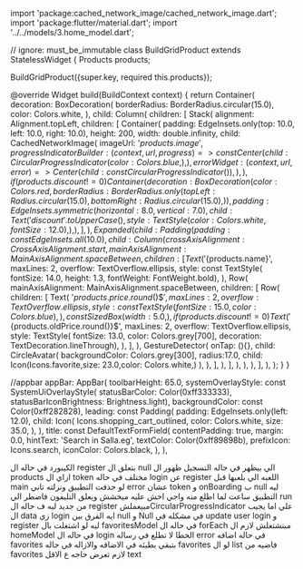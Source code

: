 import 'package:cached_network_image/cached_network_image.dart';
import 'package:flutter/material.dart';
import '../../models/3.home_model.dart';

// ignore: must_be_immutable
class BuildGridProduct extends StatelessWidget {
Products products;

BuildGridProduct({super.key, required this.products});

@override
Widget build(BuildContext context) {
return Container(
decoration: BoxDecoration(
borderRadius: BorderRadius.circular(15.0),
color: Colors.white,
),
child: Column(
children: [
Stack(
alignment: Alignment.topLeft,
children: [
Container(
padding: EdgeInsets.only(top: 10.0, left: 10.0, right: 10.0),
height: 200,
width: double.infinity,
child: CachedNetworkImage(
imageUrl: '${products.image}',
progressIndicatorBuilder: (context, url, progress) =>
const Center(
child: CircularProgressIndicator(
color: Colors.blue,
),
),
errorWidget: (context, url, error) =>
Center(child: const CircularProgressIndicator()),
),
),
if (products.discount != 0)
Container(
decoration: BoxDecoration(
color: Colors.red,
borderRadius: BorderRadius.only(
topLeft: Radius.circular(15.0),
bottomRight: Radius.circular(15.0),
)),
padding: EdgeInsets.symmetric(horizontal: 8.0, vertical: 7.0),
child: Text(
'discount'.toUpperCase(),
style: TextStyle(color: Colors.white, fontSize: 12.0),
),
),
],
),
Expanded(
child: Padding(
padding: const EdgeInsets.all(10.0),
child: Column(
crossAxisAlignment: CrossAxisAlignment.start,
mainAxisAlignment: MainAxisAlignment.spaceBetween,
children: [
Text(
'${products.name}',
maxLines: 2,
overflow: TextOverflow.ellipsis,
style: const TextStyle(
fontSize: 14.0,
height: 1.3,
fontWeight: FontWeight.bold),
),
Row(
mainAxisAlignment: MainAxisAlignment.spaceBetween,
children: [
Row(
children: [
Text(
'${products.price.round()}\$',
maxLines: 2,
overflow: TextOverflow.ellipsis,
style: const TextStyle(
fontSize: 15.0, color: Colors.blue),
),
const SizedBox(
width: 5.0,
),
if (products.discount != 0)
Text(
'${products.oldPrice.round()}\$',
maxLines: 2,
overflow: TextOverflow.ellipsis,
style: TextStyle(
fontSize: 13.0,
color: Colors.grey[700],
decoration: TextDecoration.lineThrough),
),
],
),
GestureDetector(
onTap: (){},
child: CircleAvatar(
backgroundColor: Colors.grey[300],
radius:17.0,
child: Icon(Icons.favorite,size: 23.0,color: Colors.white,)
),
),
],
),
],
),
),
),
],
),
);
}
}



//appbar
appBar: AppBar(
toolbarHeight: 65.0,
systemOverlayStyle: const SystemUiOverlayStyle(
statusBarColor: Color(0xff333333),
statusBarIconBrightness: Brightness.light),
backgroundColor: const Color(0xff282828),
leading: const Padding(
padding: EdgeInsets.only(left: 12.0),
child: Icon(
Icons.shopping_cart_outlined,
color: Colors.white,
size: 35.0,
),
),
title: const DefaultTextFormField(
contentPadding: true,
margin: 0.0,
hintText: 'Search in Salla.eg',
textColor: Color(0xff89898b),
prefixIcon: Icons.search,
iconColor: Colors.black,
),
),


الكيبورد في حاله ال register بتعلق
ال null الي بيظهر في حاله التسجيل  ظهور ال products
ازاي ال token مختلف في حاله login عن register
اللعبه الي بلعبها قبل main لو حذفت التطبيق ونزلته تاني error عشان token و onBoarding ب null
ليه التطبيق ساعت لما اطلع منه واجي اخش عليه ميخشش ويعلق التليفون فاضطر الي run من جديد
ليه ف حاله ال register مبيعملشCircularProgressIndicator علي اما يجيب ال data زي login
ايه الفرق بين null و Null
في مشكله في  update user login و register
ليه لو اشتغلت بال favoritesModel في حاله ال forEach مبتشتغلش لازم ال homeModel
في حاله ال login الخطا لا تطلع في رساله error
في حاله اضافه favorites بتبقي بطيئه في الاضافه  والازاله
في حاله favorites لو ال list  فاضيه من favorites لازم تعرض حاجه ع الاقل text
